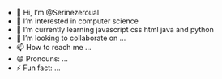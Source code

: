 - 👋 Hi, I’m @Serinezeroual
- 👀 I’m interested in computer science
- 🌱 I’m currently learning javascript css html java and python 
- 💞️ I’m looking to collaborate on ...
- 📫 How to reach me ...
- 😄 Pronouns: ...
- ⚡ Fun fact: ...

<!---
Serinezeroual/Serinezeroual is a ✨ special ✨ repository because its `README.md` (this file) appears on your GitHub profile.
You can click the Preview link to take a look at your changes.
--->
